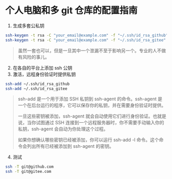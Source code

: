 # 个人电脑和多 git 仓库的配置指南

 1. 生成多套公私钥
```bash
ssh-keygen -t rsa -C "your_email@example.com" -f "~/.ssh/id_rsa_github"
ssh-keygen -t rsa -C "your_email@example.com" -f "~/.ssh/id_rsa_gitee"
```
> 虽然一套也可以，但是一旦其中一个泄漏不至于影响另一个。专业的人不做有风险的事儿。

2. 在各自的平台上添加 ssh 公钥
3. 激活，远程身份验证时提供私钥

```bash
ssh-add ~/.ssh/id_rsa_github
ssh-add ~/.ssh/id_rsa_gitee
```

> ssh-add 是一个用于添加 SSH 私钥到 ssh-agent 的命令。ssh-agent 是一个在后台运行的程序，它可以保存你的私钥，并在需要身份验证时提供。
>
> 一旦这些密钥被添加，ssh-agent 就会自动使用它们进行身份验证。也就是说，当你试图通过 SSH 连接到一个远程服务器时，你不需要手动输入你的私钥，ssh-agent 会自动为你处理这个过程。
>
> 如果你想确认哪些密钥已经被添加，你可以运行 ssh-add -l 命令。这个命令会列出所有已经被添加到 ssh-agent 的密钥。
4. 测试

```bash
ssh -T git@github.com
ssh -T git@gitee.com
```